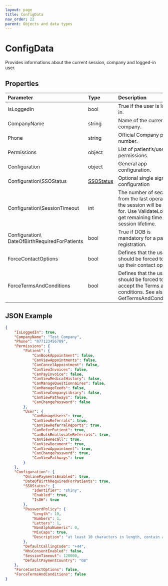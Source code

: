 ```yaml
---
layout: page
title: ConfigData
nav_order: 22
parent: Objects and data types
---
```


# ConfigData

Provides informations about the current session, company and logged-in user.

## Properties

| Parameter | Type   | Description                                                 |
|:----------|:-------|:------------------------------------------------------------|
| IsLoggedIn | bool | True if the user is logged in. |
| CompanyName | string | Name of the current company. |
| Phone | string | Official Company phone number. |
| Permissions | object | List of patient’s/user’s permissions. |
| Configuration | object | General app configuration. |
| Configuration\\SSOStatus | [SSOStatus](../objects-and-data-types/ssostatus) | Optional single sign on configuration |
| Configuration\\SessionTimeout | int | The number of seconds from the last operation the session will be active for. Use ValidateLogin to get remaining time of the session lifetime. |
| Configuration\\ DateOfBirthRequiredForPatients | bool | True if DOB is mandatory for a patient registration. |
| ForceContactOptions | bool | Defines that the user should be forced to set up their contact options. |
| ForceTermsAndConditions | bool | Defines that the user should be forced to accept the Terms and conditions. See also GetTermsAndConditions. |

## JSON Example

```json
{
    "IsLoggedIn": true,
    "CompanyName": "Test Company",
    "Phone": "077123456789",
    "Permissions": {
        "Patient": {
            "CanBookAppointment": false,
            "CanViewAppointments": false,
            "CanCancelAppointment": false,
            "CanViewInvoices": false,
            "CanPayInvoice": false,
            "CanViewMedicalHistory": false,
            "CanManageQuestionnaires": false,
            "CanManageFeeds": false,
            "CanViewCompanyLibrary": false,
            "CanViewPathways": false,
            "CanChangePassword": false
        },
        "User": {
            "CanManageUsers": true,
            "CanViewReferrals": true,
            "CanViewReferralReports": true,
            "CanReferPatient": true,
            "CanBulkReallocateReferrals": true,
            "CanViewRecall": true,
            "CanViewDocument": true,
            "CanViewAppointment": true,
            "CanChangePassword": true,
            "CanViewPathways": true
        }
    },    
    "Configuration": {
        "OnlinePaymentsEnabled": true,
        "DateOfBirthRequiredForPatients": true,
        "SSOStatus": {
            "Identifier": "shiny",
            "Enabled": true,
            "IsOH": true
        },
        "PasswordPolicy": {
            "Length": 10,
            "Numbers": 1,
            "Letters": 1,
            "NonAlphaNumeric": 0,
            "MixCaps": true,
            "Description": "at least 10 characters in length, contain at least one letter an done number and must mix upper and lower-case letters"
        },
        "DefaultCallingCode": "+44",
        "NhsConsentEnabled": false,
        "SessionTimeout": 120000,
        "DefaultPaymentCountry": "GB"
    },
    "ForceContactOptions": false,
    "ForceTermsAndConditions": false
}
```
